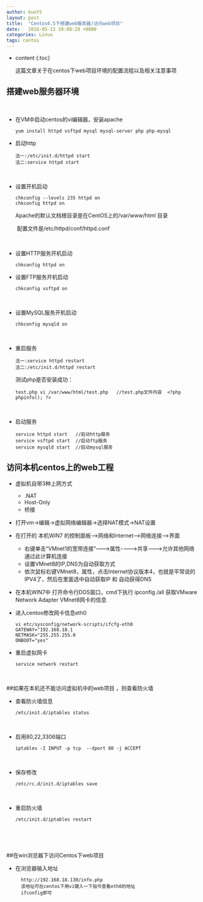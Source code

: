 ```yaml
---
author: GuoYS
layout: post
title:  "Centos6.5下搭建web服务器/访问web项目"
date:   2016-05-12 20:08:28 +0800
categories: Linux
tags: centos
---
```

* content
{:toc}

  这篇文章关于在centos下web项目环境的配置流程以及相关注意事项






## 搭建web服务器环境

  ​

- 在VM中启动centos的vi编辑器，安装apache

  ```vim
  yum install httpd vsftpd mysql mysql-server php php-mysql
  ```

- 启动http

  ```vim
  法一:/etc/init.d/httpd start
  法二:service httpd start
  ```

  ​


- 设置开机启动

  ```
  chkconfig --levels 235 httpd on
  chkconfig httpd on
  ```

  Apache的默认文档根目录是在CentOS上的/var/www/html 目录   

     ​                       配置文件是/etc/httpd/conf/httpd.conf

  ​

- 设置HTTP服务开机启动

  ```chkconfig httpd on
  chkconfig httpd on
  ```

- 设置FTP服务开机启动

  ```
  chkconfig vsftpd on
  ```

  ​

- 设置MySQL服务开机启动

  ```
  chkconfig mysqld on
  ```

  ​

- 重启服务

  ```
  法一:service httpd restart
  法二:/etc/init.d/httpd restart
  ```

  测试php是否安装成功：

  ```  
  test.php vi /var/www/html/test.php   //test.php文件内容  <?php  phpinfo(); ?>
  ```

  ​

- 启动服务

  ```
  service httpd start   //启动http服务
  service vsftpd start  //启动ftp服务
  service mysqld start  //启动mysql服务
  ```

## 访问本机centos上的web工程  

- 虚拟机自带3种上网方式

  - .NAT
  - Host-Only
  - 桥接

- 打开vm->编辑->虚拟网络编辑器->选择NAT模式->NAT设置

- 在打开的 本机WIN7 的控制面板-->网络和Internet-->网络连接-->界面

  - 右键单击“VMnet1的宽带连接”--->属性---->共享--->允许其他网络通过此计算机连接
  - 设置VMnet8的IP,DNS为自动获取方式
  - 依次鼠标右键VMnet8，属性，点击Internet协议版本4，也就是平常说的IPV4了，然后在里面选中自动获取IP 和 自动获得DNS

- 在本机WIN7中 打开命令行DOS窗口，cmd下执行 ipconfig /all 获取VMware Network Adapter VMnet8网卡的信息

- 进入centos修改网卡信息eth0

  ```
  vi etc/sysconfig/network-scripts/ifcfg-eth0
  GATEWAY="192.168.18.1
  NETMASK="255.255.255.0
  ONBOOT="yes"
  ```

- 重启虚拟网卡

  ```
  service network restart
  ```

  ​

##如果在本机还不能访问虚拟机中的web项目 ，则查看防火墙

- 查看防火墙信息

  ```
  /etc/init.d/iptables status
  ```

  ​

- 启用80,22,3306端口

  ```
  iptables -I INPUT -p tcp  --dport 80 -j ACCEPT
  ```

  ​

- 保存修改

  ```
  /etc/rc.d/init.d/iptables save
  ```

  ​

- 重启防火墙

  ```
  /etc/init.d/iptables restart
  ```

  ​

  ​

##在win浏览器下访问Centos下web项目

- 在浏览器输入地址

  ```.
    http://192.168.18.130/info.php
    该地址可在centos下用vi键入一下指令查看eth0的地址
    ifconfig即可
  ```

  ​

  ​
